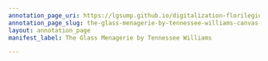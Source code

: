 ```yaml
---
annotation_page_uri: https://lgsump.github.io/digitalization-florilegium/annotations/the-glass-menagerie-by-tennessee-williams-canvas-1-1048-103062.json
annotation_page_slug: the-glass-menagerie-by-tennessee-williams-canvas-1-1048-103062
layout: annotation_page
manifest_label: The Glass Menagerie by Tennessee Williams

---
```

